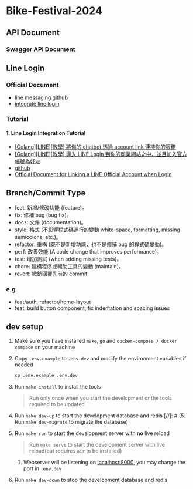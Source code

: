 # Bike-Festival-2024

## API Document

### [Swagger API Document](https://gdsc-ncku.github.io/bike-festival-2024-backend/)

## Line Login

### Official Document

- [line messaging github](https://github.com/line/line-bot-sdk-go)
- [integrate line login](https://developers.line.biz/en/docs/line-login/integrate-line-login/)

### Tutorial

#### 1. Line Login Integration Tutorial

- [[Golang][LINE][教學] 將你的 chatbot 透過 account link 連接你的服務](https://www.evanlin.com/line-accountlink/)
- [[Golang][LINE][教學] 導入 LINE Login 到你的商業網站之中，並且加入官方帳號為好友](https://www.evanlin.com/line-login/)
- [github](https://github.com/kkdai/line-login-go)
- [Official Document for Linking a LINE Official Account when Login](https://developers.line.biz/en/docs/line-login/link-a-bot/#link-a-line-official-account)

## Branch/Commit Type

- feat: 新增/修改功能 (feature)。
- fix: 修補 bug (bug fix)。
- docs: 文件 (documentation)。
- style: 格式 (不影響程式碼運行的變動 white-space, formatting, missing semicolons, etc.)。
- refactor: 重構 (既不是新增功能，也不是修補 bug 的程式碼變動)。
- perf: 改善效能 (A code change that improves performance)。
- test: 增加測試 (when adding missing tests)。
- chore: 建構程序或輔助工具的變動 (maintain)。
- revert: 撤銷回覆先前的 commit

### e.g

- feat/auth, refactor/home-layout
- feat: build button component, fix indentation and spacing issues

## dev setup

1. Make sure you have installed `make`, `go` and `docker-compose / docker compose` on your machine
2. Copy `.env.example` to `.env.dev` and modify the environment variables if needed

   ```bash
   cp .env.example .env.dev
   ```

3. Run `make install` to install the tools
   > Run only once when you start the development or the tools required to be updated
4. Run `make dev-up` to start the development database and redis
[//]: # (5. Run `make dev-migrate` to migrate the database)
5. Run `make run` to start the development server with **no** live reload
   > Run `make serve` to start the development server with live reload(but requires `air` to be installed)
   1. Webserver will be listening on [localhost:8000](http://localhost:8000), you may change the port in `.env.dev`
6. Run `make dev-down` to stop the development database and redis
